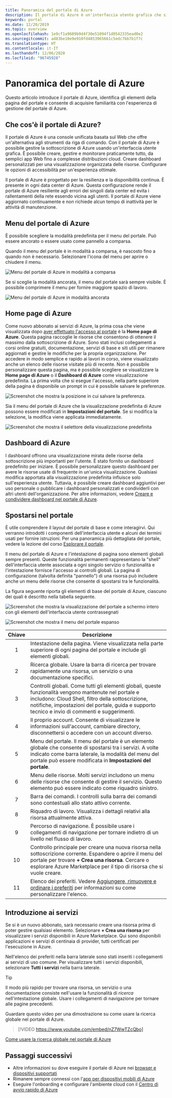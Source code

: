```yaml
---
title: Panoramica del portale di Azure
description: Il portale di Azure è un'interfaccia utente grafica che si può usare per gestire i servizi di Azure. Informazioni su come esplorare e trovare le risorse nel portale di Azure.
keywords: portal
ms.date: 12/20/2019
ms.topic: overview
ms.openlocfilehash: 1e9cf1a9609b9d4f30e51094f1d0542335ead0e2
ms.sourcegitcommit: ad83be10e9e910fd4853965661c5edc7bb7b1f7c
ms.translationtype: HT
ms.contentlocale: it-IT
ms.lasthandoff: 12/06/2020
ms.locfileid: "96745928"
---
```

# <a name="azure-portal-overview"></a>Panoramica del portale di Azure

Questo articolo introduce il portale di Azure, identifica gli elementi della pagina del portale e consente di acquisire familiarità con l'esperienza di gestione del portale di Azure.

## <a name="what-is-the-azure-portal"></a>Che cos'è il portale di Azure?

Il portale di Azure è una console unificata basata sul Web che offre un'alternativa agli strumenti da riga di comando. Con il portale di Azure è possibile gestire la sottoscrizione di Azure usando un'interfaccia utente grafica. È possibile creare, gestire e monitorare praticamente tutto, da semplici app Web fino a complesse distribuzioni cloud. Creare dashboard personalizzati per una visualizzazione organizzata delle risorse. Configurare le opzioni di accessibilità per un'esperienza ottimale.

Il portale di Azure è progettato per la resilienza e la disponibilità continua. È presente in ogni data center di Azure. Questa configurazione rende il portale di Azure resiliente agli errori dei singoli data center ed evita i rallentamenti della rete essendo vicina agli utenti. Il portale di Azure viene aggiornato continuamente e non richiede alcun tempo di inattività per le attività di manutenzione.

## <a name="azure-portal-menu"></a>Menu del portale di Azure

È possibile scegliere la modalità predefinita per il menu del portale. Può essere ancorato o essere usato come pannello a comparsa.

Quando il menu del portale è in modalità a comparsa, è nascosto fino a quando non è necessario. Selezionare l'icona del menu per aprire o chiudere il menu.

![Menu del portale di Azure in modalità a comparsa](./media/azure-portal-overview/azure-portal-overview-portal-menu-flyout.png)

Se si sceglie la modalità ancorata, il menu del portale sarà sempre visibile. È possibile comprimere il menu per fornire maggiore spazio di lavoro.

![Menu del portale di Azure in modalità ancorata](./media/azure-portal-overview/azure-portal-overview-portal-menu-expandcollapse.png)

## <a name="azure-home"></a>Home page di Azure

Come nuovo abbonato ai servizi di Azure, la prima cosa che viene visualizzata dopo [aver effettuato l'accesso al portale](https://portal.azure.com) è la **Home page di Azure**. Questa pagina raccoglie le risorse che consentono di ottenere il massimo dalla sottoscrizione di Azure. Sono stati inclusi collegamenti a corsi online gratuiti, documentazione, servizi di base e siti utili per rimanere aggiornati e gestire le modifiche per la propria organizzazione. Per accedere in modo semplice e rapido ai lavori in corso, viene visualizzato anche un elenco delle risorse visitate più di recente. Non è possibile personalizzare questa pagina, ma è possibile scegliere se visualizzare la **Home page di Azure** o il **Dashboard di Azure** come visualizzazione predefinita. La prima volta che si esegue l'accesso, nella parte superiore della pagina è disponibile un prompt in cui è possibile salvare le preferenze.

![Screenshot che mostra la posizione in cui salvare la preferenza.](./media/azure-portal-overview/azure-portal-default-view.png)

Sia il menu del portale di Azure che la visualizzazione predefinita di Azure possono essere modificati in **Impostazioni del portale**. Se si modifica la selezione, la modifica viene applicata immediatamente.

![Screenshot che mostra il selettore della visualizzazione predefinita](./media/azure-portal-overview/azure-portal-overview-portal-settings-menu-home.png)

## <a name="azure-dashboard"></a>Dashboard di Azure

I dashboard offrono una visualizzazione mirata delle risorse della sottoscrizione più importanti per l'utente. È stato fornito un dashboard predefinito per iniziare. È possibile personalizzare questo dashboard per avere le risorse usate di frequente in un'unica visualizzazione. Qualsiasi modifica apportata alla visualizzazione predefinita influisce solo sull'esperienza utente. Tuttavia, è possibile creare dashboard aggiuntivi per uso personale o pubblicare i dashboard personalizzati e condividerli con altri utenti dell'organizzazione. Per altre informazioni, vedere [Creare e condividere dashboard nel portale di Azure](../azure-portal/azure-portal-dashboards.md).

## <a name="getting-around-the-portal"></a>Spostarsi nel portale

È utile comprendere il layout del portale di base e come interagirvi. Qui verranno introdotti i componenti dell'interfaccia utente e alcuni dei termini usati per fornire istruzioni. Per una panoramica più dettagliata del portale, vedere la lezione del corso [Esplorare il portale](/learn/modules/tour-azure-portal/3-navigate-the-portal).

Il menu del portale di Azure e l'intestazione di pagina sono elementi globali sempre presenti. Queste funzionalità permanenti rappresentano la "shell" dell'interfaccia utente associata a ogni singolo servizio o funzionalità e l'intestazione fornisce l'accesso ai controlli globali. La pagina di configurazione (talvolta definita "pannello") di una risorsa può includere anche un menu delle risorse che consente di spostarsi tra le funzionalità.

La figura seguente riporta gli elementi di base del portale di Azure, ciascuno dei quali è descritto nella tabella seguente.

![Screenshot che mostra la visualizzazione del portale a schermo intero con gli elementi dell'interfaccia utente contrassegnati](./media/azure-portal-overview/azure-portal-overview-portal-callouts.png)

![Screenshot che mostra il menu del portale espanso](./media/azure-portal-overview/azure-portal-overview-portal-menu-callouts.png)

|Chiave|Descrizione
|:---:|---|
|1|Intestazione della pagina. Viene visualizzata nella parte superiore di ogni pagina del portale e include gli elementi globali.|
|2| Ricerca globale. Usare la barra di ricerca per trovare rapidamente una risorsa, un servizio o una documentazione specifici.|
|3|Controlli globali. Come tutti gli elementi globali, queste funzionalità vengono mantenute nel portale e includono: Cloud Shell, filtro della sottoscrizione, notifiche, impostazioni del portale, guida e supporto tecnico e invio di commenti e suggerimenti.|
|4|Il proprio account. Consente di visualizzare le informazioni sull'account, cambiare directory, disconnettersi o accedere con un account diverso.|
|5|Menu del portale. Il menu del portale è un elemento globale che consente di spostarsi tra i servizi. A volte indicato come barra laterale, la modalità del menu del portale può essere modificata in **Impostazioni del portale**.|
|6|Menu delle risorse. Molti servizi includono un menu delle risorse che consente di gestire il servizio. Questo elemento può essere indicato come riquadro sinistro.|
|7|Barra dei comandi. I controlli sulla barra dei comandi sono contestuali allo stato attivo corrente.|
|8|Riquadro di lavoro.  Visualizza i dettagli relativi alla risorsa attualmente attiva.|
|9|Percorso di navigazione. È possibile usare i collegamenti di navigazione per tornare indietro di un livello nel flusso di lavoro.|
|10|Controllo principale per creare una nuova risorsa nella sottoscrizione corrente. Espandere o aprire il menu del portale per trovare **+ Crea una risorsa**. Cercare o esplorare Azure Marketplace per il tipo di risorsa che si vuole creare.|
|11|Elenco dei preferiti. Vedere [Aggiungere, rimuovere e ordinare i preferiti](../azure-portal/azure-portal-add-remove-sort-favorites.md) per informazioni su come personalizzare l'elenco.|

## <a name="get-started-with-services"></a>Introduzione ai servizi

Se si è un nuovo abbonato, sarà necessario creare una risorsa prima di poter gestire qualsiasi elemento. Selezionare **+ Crea una risorsa** per visualizzare i servizi disponibili in Azure Marketplace. Qui sono disponibili applicazioni e servizi di centinaia di provider, tutti certificati per l'esecuzione in Azure.

Nell'elenco dei preferiti nella barra laterale sono stati inseriti i collegamenti ai servizi di uso comune.  Per visualizzare tutti i servizi disponibili, selezionare **Tutti i servizi** nella barra laterale.

> [!TIP]
> Il modo più rapido per trovare una risorsa, un servizio o una documentazione consiste nell'usare la funzionalità di *ricerca* nell'intestazione globale. Usare i collegamenti di navigazione per tornare alle pagine precedenti.
>
Guardare questo video per una dimostrazione su come usare la ricerca globale nel portale di Azure.


> [!VIDEO https://www.youtube.com/embed/nZ7WwTZcQbo]

[Come usare la ricerca globale nel portale di Azure](https://www.youtube.com/watch?v=nZ7WwTZcQbo)

## <a name="next-steps"></a>Passaggi successivi

* Altre informazioni su dove eseguire il portale di Azure nei [browser e dispositivi supportati](../azure-portal/azure-portal-supported-browsers-devices.md)
* Rimanere sempre connessi con l'[app per dispositivi mobili di Azure](https://azure.microsoft.com/features/azure-portal/mobile-app/)
* Eseguire l'onboarding e configurare l'ambiente cloud con il [Centro di avvio rapido di Azure](../azure-portal/azure-portal-quickstart-center.md)